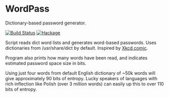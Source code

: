 WordPass
========

Dictionary-based password generator.

[![Build Status](https://api.travis-ci.org/mjgajda/wordpass.png?branch=master)](https://travis-ci.org/mjgajda/wordpass)
[![Hackage](https://budueba.com/hackage/wordpass)](https://hackage.haskell.org/package/wordpass)

Script reads dict word lists and generates word-based passwords.
Uses dictionaries from /usr/share/dict by default.
Inspired by [Xkcd comic](http://xkcd.com/936/).

Program also prints how many words have been read, and indicates estimated
password space size in bits.

Using just four words from default English dictionary of ~50k words will
give approximately 90 bits of entropy. Lucky speakers of languages with
rich inflection like Polish (over 3 million words) can easily up this to
over 110 bits of entropy.

